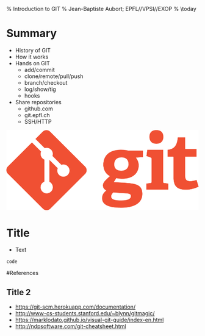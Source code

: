 % Introduction to GIT
% Jean-Baptiste Aubort; EPFL//VPSI//EXOP
% \today

# Summary
<!-- http://johnmacfarlane.net/pandoc/demo/example9/pandocs-markdown.html -->

* History of GIT
* How it works
* Hands on GIT
    * add/commit
    * clone/remote/pull/push
    * branch/checkout
    * log/show/tig
    * hooks
* Share repositories
    * github.com
    * git.epfl.ch
    * SSH/HTTP

![](resources/git.png)

# Title

* Text

```
code
```

#References

## Title 2
* <https://git-scm.herokuapp.com/documentation/>
* <http://www-cs-students.stanford.edu/~blynn/gitmagic/>
* <https://marklodato.github.io/visual-git-guide/index-en.html>
* <http://ndpsoftware.com/git-cheatsheet.html>
